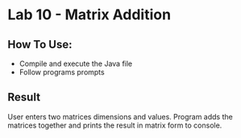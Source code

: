 # Lab 10 - Matrix Addition

## How To Use:
- Compile and execute the Java file
- Follow programs prompts

## Result
User enters two matrices dimensions and values. Program adds the matrices together and prints the result in matrix form to console.
